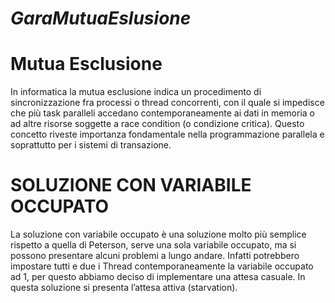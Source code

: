 # *GaraMutuaEslusione* #
# Mutua Esclusione #
In informatica la mutua esclusione indica un procedimento di sincronizzazione fra processi o thread concorrenti, con il quale si impedisce che più task paralleli accedano contemporaneamente ai dati in memoria o ad altre risorse soggette a race condition (o condizione critica). Questo concetto riveste importanza fondamentale nella programmazione parallela e soprattutto per i sistemi di transazione.

# SOLUZIONE CON VARIABILE OCCUPATO #
La soluzione con variabile occupato è una soluzione molto più semplice rispetto a quella di Peterson, serve una sola variabile occupato, ma si possono presentare alcuni problemi a lungo andare. Infatti potrebbero impostare tutti e due i Thread contemporaneamente la variabile occupato ad 1, per questo abbiamo deciso di implementare una attesa casuale. In questa soluzione si presenta l’attesa attiva (starvation).
